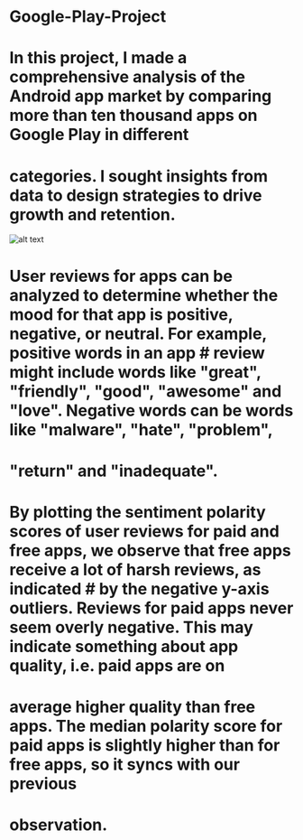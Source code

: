 # Google-Play-Project

# In this project, I made a comprehensive analysis of the Android app market by comparing more than ten thousand apps on Google Play in different 
# categories. I sought insights from data to design strategies to drive growth and retention.


![alt text](https://www.lifewire.com/thmb/uny39Q2vxx6WMSZYUgqOjLu5kCY=/1500x0/filters:no_upscale():max_bytes(150000):strip_icc()/ScreenShot2019-02-11at10.04.23AM-5c61c76946e0fb000184a26b.jpg)


# User reviews for apps can be analyzed to determine whether the mood for that app is positive, negative, or neutral. For example, positive words in an app # review might include words like "great", "friendly", "good", "awesome" and "love". Negative words can be words like "malware", "hate", "problem", 
# "return" and "inadequate".

# By plotting the sentiment polarity scores of user reviews for paid and free apps, we observe that free apps receive a lot of harsh reviews, as indicated # by the negative y-axis outliers. Reviews for paid apps never seem overly negative. This may indicate something about app quality, i.e. paid apps are on 
# average higher quality than free apps. The median polarity score for paid apps is slightly higher than for free apps, so it syncs with our previous 
# observation.
